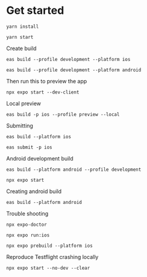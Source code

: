 # Get started

```
yarn install
```

```
yarn start
```

Create build

```
eas build --profile development --platform ios
```

```
eas build --profile development --platform android
```

Then run this to preview the app

```
npx expo start --dev-client
```

Local preview

```
eas build -p ios --profile preview --local

```

Submitting

```
eas build --platform ios
```

```
eas submit -p ios
```

Android development build

```
eas build --platform android --profile development
```

```
npx expo start
```

Creating android build

```
eas build --platform android
```

Trouble shooting

```
npx expo-doctor
```

```
npx expo run:ios
```

```
npx expo prebuild --platform ios
```

Reproduce Testflight crashing locally

```
npx expo start --no-dev --clear
```
